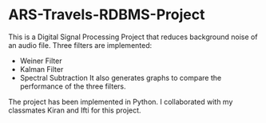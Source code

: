 # ARS-Travels-RDBMS-Project

This is a Digital Signal Processing Project that reduces background noise of an audio file. Three filters are implemented:
- Weiner Filter
- Kalman Filter
- Spectral Subtraction
It also generates graphs to compare the performance of the three filters.

The project has been implemented in Python.
I collaborated with my classmates Kiran and Ifti for this project. 
